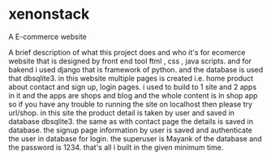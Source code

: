 # xenonstack
 A E-commerce website

A brief description of what this project does and who it's for
ecomerce website that is designed by front end tool ftml , css , java scripts.
and for bakend i used django that is framework of python.
and the database is used that dbsqlite3.
in this website multiple pages is created i.e. home product about contact and sign up, login pages.
i used to build to 1 site and 2 apps in it and the apps are shops and blog 
and the whole content is in shop app 
so if you have any trouble to running the site on localhost then please try url/shop.
in this site the product detail is taken by user and saved in database dbsqlite3.
the same as with contact page the details is saved in database.
the signup page information by user is saved and authenticate the user in database for login.
the superuser is Mayank of the database and the password is 1234.
that's all i built in the given minimum time.